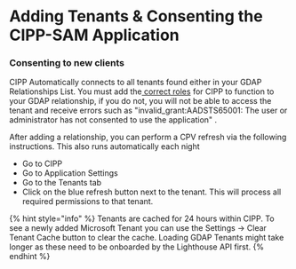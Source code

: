 # Adding Tenants & Consenting the CIPP-SAM Application

### Consenting to new clients

CIPP Automatically connects to all tenants found either in your GDAP Relationships List. You must add the[ correct roles](../gdap/recommended-roles.md) for CIPP to function to your GDAP relationship, if you do not, you will not be able to access the tenant and receive errors such as "invalid\_grant:AADSTS65001: The user or administrator has not consented to use the application" .



After adding a relationship, you can perform a CPV refresh via the following instructions. This also runs automatically each night

* Go to CIPP
* Go to Application Settings
* Go to the Tenants tab
* Click on the blue refresh button next to the tenant. This will process all required permissions to that tenant.

{% hint style="info" %}
Tenants are cached for 24 hours within CIPP. To see a newly added Microsoft Tenant you can use the Settings -> Clear Tenant Cache button to clear the cache. Loading GDAP Tenants might take longer as these need to be onboarded by the Lighthouse API first.
{% endhint %}
